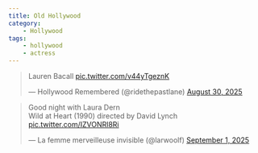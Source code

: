 ```yaml
---
title: Old Hollywood
category:
    - Hollywood
tags:
    - hollywood
    - actress
---
```



<blockquote class="twitter-tweet"><p lang="en" dir="ltr">Lauren Bacall <a href="https://t.co/v44yTgeznK">pic.twitter.com/v44yTgeznK</a></p>&mdash; Hollywood Remembered (@ridethepastlane) <a href="https://twitter.com/ridethepastlane/status/1961780245171728483?ref_src=twsrc%5Etfw">August 30, 2025</a></blockquote> <script async src="https://platform.twitter.com/widgets.js" charset="utf-8"></script>

<blockquote class="twitter-tweet"><p lang="en" dir="ltr">Good night with Laura Dern<br>Wild at Heart (1990) directed by David Lynch <a href="https://t.co/IZVONRl8Ri">pic.twitter.com/IZVONRl8Ri</a></p>&mdash; La femme merveilleuse invisible (@larwoolf) <a href="https://twitter.com/larwoolf/status/1962371599879098439?ref_src=twsrc%5Etfw">September 1, 2025</a></blockquote> <script async src="https://platform.twitter.com/widgets.js" charset="utf-8"></script>
